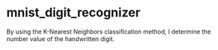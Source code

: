 # mnist_digit_recognizer

By using the K-Nearest Neighbors classification method, I determine the number value of the handwritten digit.
